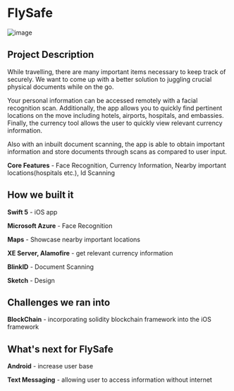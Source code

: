 # FlySafe

![image](http://u.cubeupload.com/coding_ninja24/mergemin.png)

## Project Description

While travelling, there are many important items necessary to keep track of securely. We want to come up with a better solution to juggling crucial physical documents while on the go.

Your personal information can be accessed remotely with a facial recognition scan. Additionally, the app allows you to quickly find pertinent locations on the move including hotels, airports, hospitals, and embassies. Finally, the currency tool allows the user to quickly view relevant currency information.

Also with an inbuilt document scanning, the app is able to obtain important information and store documents through scans as compared to user input.

**Core Features** - Face Recognition, Currency Information, Nearby important locations(hospitals etc.), Id Scanning

## How we built it

**Swift 5** - iOS app

**Microsoft Azure** - Face Recognition

**Maps** - Showcase nearby important locations 

**XE Server, Alamofire** - get relevant currency information

**BlinkID** - Document Scanning

**Sketch** - Design

## Challenges we ran into

**BlockChain** - incorporating solidity blockchain framework into the iOS framework

## What's next for FlySafe

**Android** - increase user base

**Text Messaging** - allowing user to access information without internet
